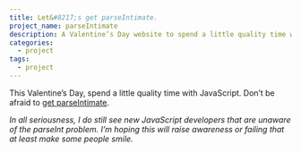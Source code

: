 ```yaml
---
title: Let&#8217;s get parseIntimate.
project_name: parseIntimate
description: A Valentine’s Day website to spend a little quality time with JavaScript and it’s quirky parseInt function. Don’t be afraid to get parseIntimate.
categories:
  - project
tags:
  - project
---
```


This Valentine’s Day, spend a little quality time with JavaScript. Don’t be afraid to [get parseIntimate][1].

 [1]: http://zachleat.com/archive/parseintimate/

*In all seriousness, I do still see new JavaScript developers that are unaware of the parseInt problem. I’m hoping this will raise awareness or failing that at least make some people smile.*
